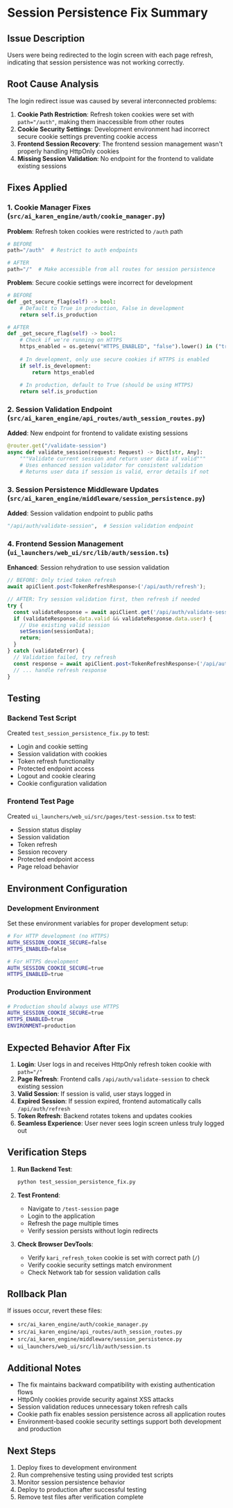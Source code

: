 # Session Persistence Fix Summary

## Issue Description
Users were being redirected to the login screen with each page refresh, indicating that session persistence was not working correctly.

## Root Cause Analysis

The login redirect issue was caused by several interconnected problems:

1. **Cookie Path Restriction**: Refresh token cookies were set with `path="/auth"`, making them inaccessible from other routes
2. **Cookie Security Settings**: Development environment had incorrect secure cookie settings preventing cookie access
3. **Frontend Session Recovery**: The frontend session management wasn't properly handling HttpOnly cookies
4. **Missing Session Validation**: No endpoint for the frontend to validate existing sessions

## Fixes Applied

### 1. Cookie Manager Fixes (`src/ai_karen_engine/auth/cookie_manager.py`)

**Problem**: Refresh token cookies were restricted to `/auth` path
```python
# BEFORE
path="/auth"  # Restrict to auth endpoints

# AFTER  
path="/"  # Make accessible from all routes for session persistence
```

**Problem**: Secure cookie settings were incorrect for development
```python
# BEFORE
def _get_secure_flag(self) -> bool:
    # Default to True in production, False in development
    return self.is_production

# AFTER
def _get_secure_flag(self) -> bool:
    # Check if we're running on HTTPS
    https_enabled = os.getenv("HTTPS_ENABLED", "false").lower() in ("true", "1", "yes", "on")
    
    # In development, only use secure cookies if HTTPS is enabled
    if self.is_development:
        return https_enabled
    
    # In production, default to True (should be using HTTPS)
    return self.is_production
```

### 2. Session Validation Endpoint (`src/ai_karen_engine/api_routes/auth_session_routes.py`)

**Added**: New endpoint for frontend to validate existing sessions
```python
@router.get("/validate-session")
async def validate_session(request: Request) -> Dict[str, Any]:
    """Validate current session and return user data if valid"""
    # Uses enhanced session validator for consistent validation
    # Returns user data if session is valid, error details if not
```

### 3. Session Persistence Middleware Updates (`src/ai_karen_engine/middleware/session_persistence.py`)

**Added**: Session validation endpoint to public paths
```python
"/api/auth/validate-session",  # Session validation endpoint
```

### 4. Frontend Session Management (`ui_launchers/web_ui/src/lib/auth/session.ts`)

**Enhanced**: Session rehydration to use session validation
```typescript
// BEFORE: Only tried token refresh
await apiClient.post<TokenRefreshResponse>('/api/auth/refresh');

// AFTER: Try session validation first, then refresh if needed
try {
  const validateResponse = await apiClient.get('/api/auth/validate-session');
  if (validateResponse.data.valid && validateResponse.data.user) {
    // Use existing valid session
    setSession(sessionData);
    return;
  }
} catch (validateError) {
  // Validation failed, try refresh
  const response = await apiClient.post<TokenRefreshResponse>('/api/auth/refresh');
  // ... handle refresh response
}
```

## Testing

### Backend Test Script
Created `test_session_persistence_fix.py` to test:
- Login and cookie setting
- Session validation with cookies  
- Token refresh functionality
- Protected endpoint access
- Logout and cookie clearing
- Cookie configuration validation

### Frontend Test Page
Created `ui_launchers/web_ui/src/pages/test-session.tsx` to test:
- Session status display
- Session validation
- Token refresh
- Session recovery
- Protected endpoint access
- Page reload behavior

## Environment Configuration

### Development Environment
Set these environment variables for proper development setup:

```bash
# For HTTP development (no HTTPS)
AUTH_SESSION_COOKIE_SECURE=false
HTTPS_ENABLED=false

# For HTTPS development  
AUTH_SESSION_COOKIE_SECURE=true
HTTPS_ENABLED=true
```

### Production Environment
```bash
# Production should always use HTTPS
AUTH_SESSION_COOKIE_SECURE=true
HTTPS_ENABLED=true
ENVIRONMENT=production
```

## Expected Behavior After Fix

1. **Login**: User logs in and receives HttpOnly refresh token cookie with `path="/"`
2. **Page Refresh**: Frontend calls `/api/auth/validate-session` to check existing session
3. **Valid Session**: If session is valid, user stays logged in
4. **Expired Session**: If session expired, frontend automatically calls `/api/auth/refresh`
5. **Token Refresh**: Backend rotates tokens and updates cookies
6. **Seamless Experience**: User never sees login screen unless truly logged out

## Verification Steps

1. **Run Backend Test**:
   ```bash
   python test_session_persistence_fix.py
   ```

2. **Test Frontend**:
   - Navigate to `/test-session` page
   - Login to the application
   - Refresh the page multiple times
   - Verify session persists without login redirects

3. **Check Browser DevTools**:
   - Verify `kari_refresh_token` cookie is set with correct path (`/`)
   - Verify cookie security settings match environment
   - Check Network tab for session validation calls

## Rollback Plan

If issues occur, revert these files:
- `src/ai_karen_engine/auth/cookie_manager.py`
- `src/ai_karen_engine/api_routes/auth_session_routes.py`  
- `src/ai_karen_engine/middleware/session_persistence.py`
- `ui_launchers/web_ui/src/lib/auth/session.ts`

## Additional Notes

- The fix maintains backward compatibility with existing authentication flows
- HttpOnly cookies provide security against XSS attacks
- Session validation reduces unnecessary token refresh calls
- Cookie path fix enables session persistence across all application routes
- Environment-based cookie security settings support both development and production

## Next Steps

1. Deploy fixes to development environment
2. Run comprehensive testing using provided test scripts
3. Monitor session persistence behavior
4. Deploy to production after successful testing
5. Remove test files after verification complete